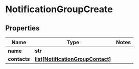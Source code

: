 # NotificationGroupCreate

## Properties
Name | Type | Notes
------------ | ------------- | -------------
**name** | **str** | 
**contacts** | [**list[NotificationGroupContact]**](NotificationGroupContact.md) | 


